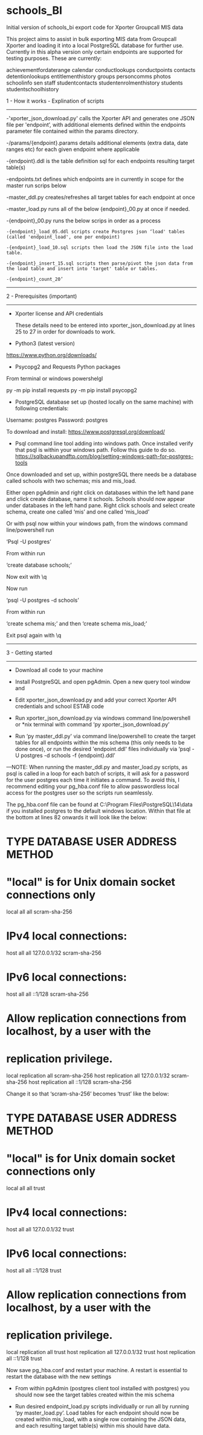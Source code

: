 # schools_BI
Initial version of schools_bi export code for Xporter Groupcall MIS data


This project aims to assist in bulk exporting MIS data from Groupcall Xporter and loading it into a local PostgreSQL database for further use. Currently in this alpha version only certain endpoints are supported for testing purposes. These are currently:

achievementfordaterange
calendar
conductlookups
conductpoints
contacts
detentionlookups
entitlementhistory
groups
personcomms
photos
schoolinfo
sen
staff
studentcontacts
studentenrolmenthistory
students
studentschoolhistory



1 - How it works - Explination of scripts
____________________________________________________________________________________

-'xporter_json_download.py' calls the Xporter API and generates one JSON file per 'endpoint’, with additional elements defined within the endpoints parameter file contained within the params directory. 

-/params/{endpoint}.params details additional elements (extra data, date ranges etc) for each given endpoint where applicable

-{endpoint}.ddl is the table definition sql for each endpoints resulting target table(s)

-endpoints.txt defines which endpoints are in currently in scope for the master run scrips below

-master_ddl.py creates/refreshes all target tables for each endpoint at once

-master_load.py runs all of the below {endpoint}_00.py at once if needed.

-{endpoint}_00.py runs the below scrips in order as a process

	-{endpoint}_load_05.ddl scripts create Postgres json ‘load' tables (called 'endpoint_load', one per endpoint)

	-{endpoint}_load_10.sql scripts then load the JSON file into the load table. 

	-{endpoint}_insert_15.sql scripts then parse/pivot the json data from the load table and insert into 'target' table or tables. 

	-{endpoint}_count_20’ 


____________________________________________________________________________________

2 - Prerequisites (important)
____________________________________________________________________________________

- Xporter license and API credentials

	These details need to be entered into xporter_json_download.py at lines 25 to 27 in order for downloads to work. 

- Python3 (latest version)

https://www.python.org/downloads/ 

- Psycopg2 and Requests Python packages

From terminal or windows powershelgl

py -m pip install requests
py -m pip install psycopg2

- PostgreSQL database set up (hosted locally on the same machine) with following credentials:

Username: postgres
Password: postgres

To download and install: https://www.postgresql.org/download/ 

- Psql command line tool adding into windows path. Once installed verify that psql is within your windows path. Follow this guide to do so. https://sqlbackupandftp.com/blog/setting-windows-path-for-postgres-tools 

Once downloaded and set up, within postgreSQL there needs be a database called schools with two schemas; mis and mis_load.

Either open pgAdmin and right click on databases within the left hand pane and click create database, name it schools. Schools should now appear under databases in the left hand pane. Right click schools and select create schema, create one called ‘mis’ and one called ‘mis_load’

Or with psql now within your windows path, from the windows command line/powershell run

‘Psql -U postgres’ 

From within run 

‘create database schools;’

Now exit with \q

Now run

‘psql -U postgres -d schools’

From within run

‘create schema mis;’ and then ‘create schema mis_load;’

Exit psql again with \q
____________________________________________________________________________________

3 - Getting started
____________________________________________________________________________________

- Download all code to your machine 

- Install PostgreSQL and open pgAdmin. Open a new query tool window and 

- Edit xporter_json_download.py and add your correct Xporter API credentials and school ESTAB code

- Run xporter_json_download.py via windows command line/powershell or *nix terminal with command ‘py xporter_json_download.py’

- Run ‘py master_ddl.py' via command line/powershell to create the target tables for all endpoints within the mis schema (this only needs to be done once), or run the desired 'endpoint.ddl' files individually via ‘psql -U postgres -d schools -f {endpoint}.ddl’

—NOTE: When running the master_ddl.py and master_load.py scripts, as psql is called in a loop for each batch of scripts, it will ask for a password for the user postgres each time it initiates a command. To avoid this, I recommend editing your pg_hba.conf file to allow passwordless local access for the postgres user so the scripts run seamlessly.

The pg_hba.conf file can be found at C:\Program Files\PostgreSQL\14\data if you installed postgres to the default windows location. Within that file at the bottom at lines 82 onwards it will look like the below:

# TYPE  DATABASE        USER            ADDRESS                 METHOD

# "local" is for Unix domain socket connections only
local   all             all                                     scram-sha-256
# IPv4 local connections:
host    all             all             127.0.0.1/32            scram-sha-256
# IPv6 local connections:
host    all             all             ::1/128                 scram-sha-256
# Allow replication connections from localhost, by a user with the
# replication privilege.
local   replication     all                                     scram-sha-256
host    replication     all             127.0.0.1/32            scram-sha-256
host    replication     all             ::1/128                 scram-sha-256

Change it so that ‘scram-sha-256’ becomes ‘trust’ like the below:

# TYPE  DATABASE        USER            ADDRESS                 METHOD

# "local" is for Unix domain socket connections only
local   all             all                                     trust
# IPv4 local connections:
host    all             all             127.0.0.1/32            trust
# IPv6 local connections:
host    all             all             ::1/128                 trust
# Allow replication connections from localhost, by a user with the
# replication privilege.
local   replication     all                                     trust
host    replication     all             127.0.0.1/32            trust
host    replication     all             ::1/128                 trust

Now save pg_hba.conf and restart your machine. A restart is essential to restart the database with the new settings

- From within pgAdmin (postgres client tool installed with postgres) you should now see the target tables created within the mis schema 

- Run desired endpoint_load.py scripts individually or run all by running ‘py master_load.py’. Load tables for each endpoint should now be created within mis_load, with a single row containing the JSON data, and each resulting target table(s) within mis should have data. 
